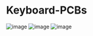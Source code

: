 # Keyboard-PCBs
![image](https://github.com/Vyom88/Keyboard-PCBs/assets/58157080/9921bd1f-22bc-493e-b01e-21bde56f4078)
![image](https://github.com/Vyom88/Keyboard-PCBs/assets/58157080/0031ef2a-62a1-415c-a428-570df8008635)
![image](https://github.com/Vyom88/Keyboard-PCBs/assets/58157080/67c8b9f3-de3c-4bb1-bdce-d96895238636)
